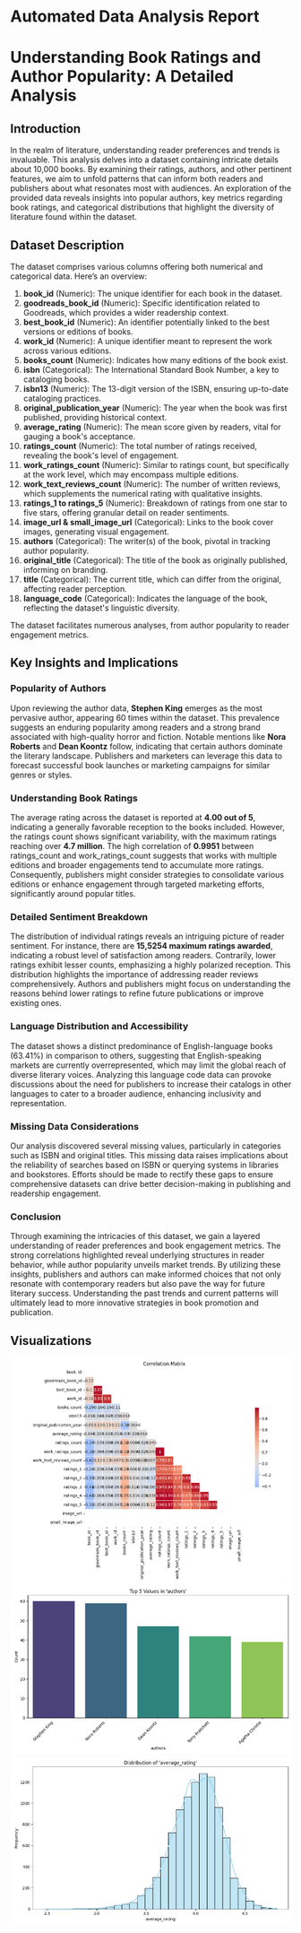 # Automated Data Analysis Report

# Understanding Book Ratings and Author Popularity: A Detailed Analysis

## Introduction

In the realm of literature, understanding reader preferences and trends is invaluable. This analysis delves into a dataset containing intricate details about 10,000 books. By examining their ratings, authors, and other pertinent features, we aim to unfold patterns that can inform both readers and publishers about what resonates most with audiences. An exploration of the provided data reveals insights into popular authors, key metrics regarding book ratings, and categorical distributions that highlight the diversity of literature found within the dataset.

## Dataset Description

The dataset comprises various columns offering both numerical and categorical data. Here’s an overview:

1. **book_id** (Numeric): The unique identifier for each book in the dataset.
2. **goodreads_book_id** (Numeric): Specific identification related to Goodreads, which provides a wider readership context.
3. **best_book_id** (Numeric): An identifier potentially linked to the best versions or editions of books.
4. **work_id** (Numeric): A unique identifier meant to represent the work across various editions.
5. **books_count** (Numeric): Indicates how many editions of the book exist.
6. **isbn** (Categorical): The International Standard Book Number, a key to cataloging books.
7. **isbn13** (Numeric): The 13-digit version of the ISBN, ensuring up-to-date cataloging practices.
8. **original_publication_year** (Numeric): The year when the book was first published, providing historical context.
9. **average_rating** (Numeric): The mean score given by readers, vital for gauging a book's acceptance.
10. **ratings_count** (Numeric): The total number of ratings received, revealing the book's level of engagement.
11. **work_ratings_count** (Numeric): Similar to ratings count, but specifically at the work level, which may encompass multiple editions.
12. **work_text_reviews_count** (Numeric): The number of written reviews, which supplements the numerical rating with qualitative insights.
13. **ratings_1 to ratings_5** (Numeric): Breakdown of ratings from one star to five stars, offering granular detail on reader sentiments.
14. **image_url & small_image_url** (Categorical): Links to the book cover images, generating visual engagement.
15. **authors** (Categorical): The writer(s) of the book, pivotal in tracking author popularity.
16. **original_title** (Categorical): The title of the book as originally published, informing on branding.
17. **title** (Categorical): The current title, which can differ from the original, affecting reader perception.
18. **language_code** (Categorical): Indicates the language of the book, reflecting the dataset's linguistic diversity.

The dataset facilitates numerous analyses, from author popularity to reader engagement metrics.

## Key Insights and Implications

### Popularity of Authors

Upon reviewing the author data, **Stephen King** emerges as the most pervasive author, appearing 60 times within the dataset. This prevalence suggests an enduring popularity among readers and a strong brand associated with high-quality horror and fiction. Notable mentions like **Nora Roberts** and **Dean Koontz** follow, indicating that certain authors dominate the literary landscape. Publishers and marketers can leverage this data to forecast successful book launches or marketing campaigns for similar genres or styles.

### Understanding Book Ratings

The average rating across the dataset is reported at **4.00 out of 5**, indicating a generally favorable reception to the books included. However, the ratings count shows significant variability, with the maximum ratings reaching over **4.7 million**. The high correlation of **0.9951** between ratings_count and work_ratings_count suggests that works with multiple editions and broader engagements tend to accumulate more ratings. Consequently, publishers might consider strategies to consolidate various editions or enhance engagement through targeted marketing efforts, significantly around popular titles.

### Detailed Sentiment Breakdown

The distribution of individual ratings reveals an intriguing picture of reader sentiment. For instance, there are **15,5254 maximum ratings awarded**, indicating a robust level of satisfaction among readers. Contrarily, lower ratings exhibit lesser counts, emphasizing a highly polarized reception. This distribution highlights the importance of addressing reader reviews comprehensively. Authors and publishers might focus on understanding the reasons behind lower ratings to refine future publications or improve existing ones.

### Language Distribution and Accessibility

The dataset shows a distinct predominance of English-language books (63.41%) in comparison to others, suggesting that English-speaking markets are currently overrepresented, which may limit the global reach of diverse literary voices. Analyzing this language code data can provoke discussions about the need for publishers to increase their catalogs in other languages to cater to a broader audience, enhancing inclusivity and representation.

### Missing Data Considerations

Our analysis discovered several missing values, particularly in categories such as ISBN and original titles. This missing data raises implications about the reliability of searches based on ISBN or querying systems in libraries and bookstores. Efforts should be made to rectify these gaps to ensure comprehensive datasets can drive better decision-making in publishing and readership engagement.

### Conclusion

Through examining the intricacies of this dataset, we gain a layered understanding of reader preferences and book engagement metrics. The strong correlations highlighted reveal underlying structures in reader behavior, while author popularity unveils market trends. By utilizing these insights, publishers and authors can make informed choices that not only resonate with contemporary readers but also pave the way for future literary success. Understanding the past trends and current patterns will ultimately lead to more innovative strategies in book promotion and publication.

## Visualizations
![goodreads\correlation_matrix.png](goodreads\correlation_matrix.png)
![goodreads\top_values_authors.png](goodreads\top_values_authors.png)
![goodreads\histogram_average_rating.png](goodreads\histogram_average_rating.png)
